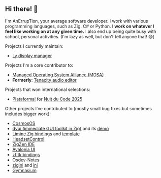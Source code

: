 ## Hi there! 👋

I'm AnErrupTion, your average software developer. I work with various programming languages, such as Zig, C# or Python. **I work on whatever I feel like working on at any given time.** I also end up being quite busy with school, personal activities. (I'm lazy as well, but don't tell anyone that! 😄)

Projects I currently maintain:
- [Ly display manager](https://codeberg.org/fairyglade/ly)

Projects I'm a core contributor to:
- [Managed Operating System Alliance (MOSA)](https://github.com/mosa/MOSA-Project)
- **Formerly**: [Tenacity audio editor](https://codeberg.org/tenacityteam/tenacity)

Projects that won international selections:
- [Plataforma!](https://github.com/AnErrupTion/Plataforma) for [Nuit du Code 2025](https://www.nuitducode.net)

Other projects I've contributed to (mostly small bug fixes but sometimes includes bigger work):
- [CosmosOS](https://github.com/CosmosOS/Cosmos)
- [dvui (immediate GUI toolkit in Zig)](https://github.com/david-vanderson/dvui) and its [demo](https://github.com/david-vanderson/dvui-demo)
- [Limine Zig bindings](https://github.com/48cf/limine-zig) and [template](https://github.com/48cf/limine-zig-template)
- [HeadsetControl](https://github.com/Sapd/HeadsetControl)
- [ZigZen IDE](https://github.com/ZigIDE/ZigZen)
- [Avalonia UI](https://github.com/AvaloniaUI/Avalonia)
- [zfltk bindings](https://github.com/MoAlyousef/zfltk)
- [Osdev-Notes](https://github.com/dreamportdev/Osdev-Notes)
- [zigini](https://github.com/Kawaii-Ash/zigini) and [ini](https://github.com/ziglibs/ini)
- [Gymnasium](https://github.com/Farama-Foundation/Gymnasium)
